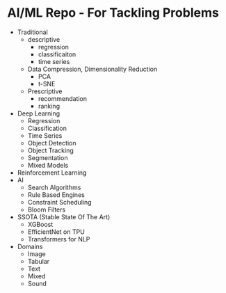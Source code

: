 # AI/ML Repo - For Tackling Problems
  - Traditional
    - descriptive
      - regression
      - classificaiton
      - time series
    - Data Compression, Dimensionality Reduction
      - PCA
      - t-SNE
    - Prescriptive
      - recommendation
      - ranking
  - Deep Learning
    - Regression
    - Classification
    - Time Series
    - Object Detection
    - Object Tracking
    - Segmentation
    - Mixed Models
  - Reinforcement Learning
  - AI
    - Search Algorithms
    - Rule Based Engines
    - Constraint Scheduling
    - Bloom Filters
  - SSOTA (Stable State Of The Art)
    - XGBoost
    - EfficientNet on TPU
    - Transformers for NLP
  - Domains
    - Image
    - Tabular
    - Text
    - Mixed
    - Sound